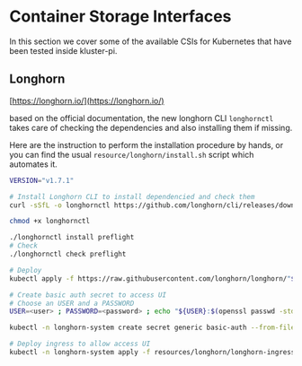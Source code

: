 # Container Storage Interfaces

In this section we cover some of the available CSIs for Kubernetes that have been tested inside kluster-pi.

## Longhorn

[https://longhorn.io/](https://longhorn.io/)

based on the official documentation, the new longhorn CLI `longhornctl` takes care of checking the dependencies
and also installing them if missing.

Here are the instruction to perform the installation procedure by hands, or you can find the usual `resource/longhorn/install.sh`
script which automates it.

``` bash
VERSION="v1.7.1"

# Install Longhorn CLI to install dependencied and check them
curl -sSfL -o longhornctl https://github.com/longhorn/cli/releases/download/"${VERSION}"/longhornctl-linux-arm64

chmod +x longhornctl

./longhornctl install preflight
# Check
./longhornctl check preflight

# Deploy
kubectl apply -f https://raw.githubusercontent.com/longhorn/longhorn/"${VERSION}"/deploy/longhorn.yaml

# Create basic auth secret to access UI 
# Choose an USER and a PASSWORD
USER=<user> ; PASSWORD=<password> ; echo "${USER}:$(openssl passwd -stdin -apr1 <<< ${PASSWORD})" >> resources/longhorn/auth

kubectl -n longhorn-system create secret generic basic-auth --from-file=resources/longhorn/auth

# Deploy ingress to allow access UI
kubectl -n longhorn-system apply -f resources/longhorn/longhorn-ingress.yaml
```

